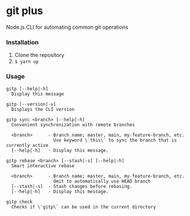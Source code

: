 # git plus

Node.js CLI for automating common git operations

### Installation

1. Clone the repository
2. `$ yarn up`

### Usage

```
gitp [--help|-h]
  Display this message

gitp [--version|-v]
  Displays the CLI version

gitp sync <branch> [--help|-h]
  Convenient synchronization with remote branches

  <branch>      - Branch name; master, main, my-feature-branch, etc.
                  Use keyword \`this\` to sync the branch that is currently active
  [--help|-h]   - Display this message.

gitp rebase <branch> [--stash|-s] [--help|-h]
  Smart interactive rebase

  <branch>      - Branch name; master, main, my-feature-branch, etc.
                  Omit to automatically use HEAD branch
  [--stash|-s]  - Stash changes before rebasing.
  [--help|-h]   - Display this message.

gitp check
  Checks if \`gitp\` can be used in the current directory
```
